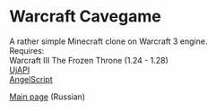# Warcraft Cavegame
A rather simple Minecraft clone on Warcraft 3 engine.  
Requires:  
Warcraft III The Frozen Throne (1.24 - 1.28)  
[UjAPI](https://xgm.guru/p/ujapi/UjAPI-Resource)  
[AngelScript](https://xgm.guru/p/ujapi/ujapi-angelscript)  

[Main page](https://xgm.guru/p/wc3/Warcraft-Cavegame-6nc) (Russian)
